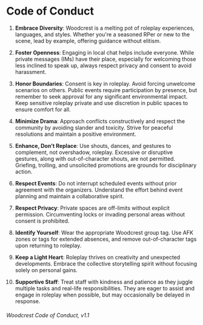 # Code of Conduct

1. **Embrace Diversity**: Woodcrest is a melting pot of roleplay experiences, languages, and styles. Whether you're a seasoned RPer or new to the scene, lead by example, offering guidance without elitism.

1. **Foster Openness**: Engaging in local chat helps include everyone. While private messages (IMs) have their place, especially for welcoming those less inclined to speak up, always respect privacy and consent to avoid harassment.

1. **Honor Boundaries**: Consent is key in roleplay. Avoid forcing unwelcome scenarios on others. Public events require participation by presence, but remember to seek approval for any significant environmental impact. Keep sensitive roleplay private and use discretion in public spaces to ensure comfort for all.

1. **Minimize Drama**: Approach conflicts constructively and respect the community by avoiding slander and toxicity. Strive for peaceful resolutions and maintain a positive environment.

1. **Enhance, Don’t Replace**: Use shouts, dances, and gestures to complement, not overshadow, roleplay. Excessive or disruptive gestures, along with out-of-character shouts, are not permitted. Griefing, trolling, and unsolicited promotions are grounds for disciplinary action.

1. **Respect Events**: Do not interrupt scheduled events without prior agreement with the organizers. Understand the effort behind event planning and maintain a collaborative spirit.

1. **Respect Privacy**: Private spaces are off-limits without explicit permission. Circumventing locks or invading personal areas without consent is prohibited.

1. **Identify Yourself**: Wear the appropriate Woodcrest group tag. Use AFK zones or tags for extended absences, and remove out-of-character tags upon returning to roleplay.

1. **Keep a Light Heart**: Roleplay thrives on creativity and unexpected developments. Embrace the collective storytelling spirit without focusing solely on personal gains.

1. **Supportive Staff**: Treat staff with kindness and patience as they juggle multiple tasks and real-life responsibilities. They are eager to assist and engage in roleplay when possible, but may occasionally be delayed in response.

###### _Woodcrest Code of Conduct, v1.1_
